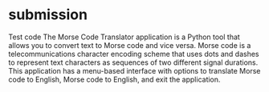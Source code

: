 # submission
Test code
The Morse Code Translator application is a Python tool that allows you to convert text to Morse code and vice versa. Morse code is a telecommunications character encoding scheme that uses dots and dashes to represent text characters as sequences of two different signal durations. This application has a menu-based interface with options to translate Morse code to English, Morse code to English, and exit the application.
